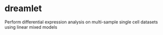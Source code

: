 # dreamlet
Perform differential expression analysis on multi-sample single cell datasets using linear mixed models
